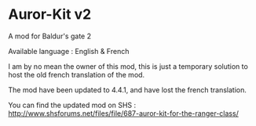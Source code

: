 # Auror-Kit v2

A mod for Baldur's gate 2

Available language : English & French

I am by no mean the owner of this mod, this is just a temporary solution to host the old french translation of the mod.

The mod have been updated to 4.4.1, and have lost the french translation.

You can find the updated mod on SHS : http://www.shsforums.net/files/file/687-auror-kit-for-the-ranger-class/
